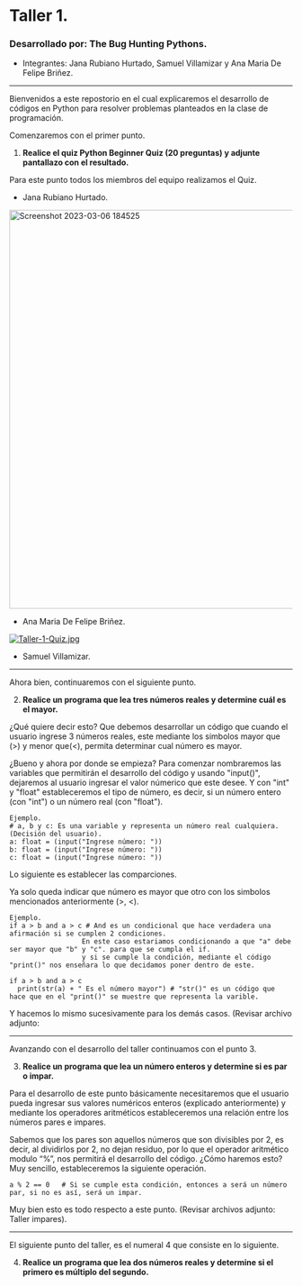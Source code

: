 # Taller 1. 
### __Desarrollado por: The Bug Hunting Pythons.__
* Integrantes: Jana Rubiano Hurtado, Samuel Villamizar y Ana Maria De Felipe Briñez. 
---

Bienvenidos a este repostorio en el cual explicaremos el desarrollo de códigos en Python para resolver problemas planteados en la clase de programación. 

Comenzaremos con el primer punto. 

1. **Realice el quiz Python Beginner Quiz (20 preguntas) y adjunte pantallazo con el resultado.**

Para este punto todos los miembros del equipo realizamos el Quiz. 

* Jana Rubiano Hurtado. 

<img width="708" alt="Screenshot 2023-03-06 184525" src="https://user-images.githubusercontent.com/124604730/223298953-3f1bc4f2-2b37-4843-b152-106a109127ff.png">

* Ana Maria De Felipe Briñez.

[![Taller-1-Quiz.jpg](https://i.postimg.cc/6qKLws6M/Taller-1-Quiz.jpg)](https://postimg.cc/N9Nr7zHX)

* Samuel Villamizar.



---

Ahora bien, continuaremos con el siguiente punto. 

2. **Realice un programa que lea tres números reales y determine cuál es el mayor.** 

¿Qué quiere decir esto? Que debemos desarrollar un código que cuando el usuario ingrese 3 números reales, este mediante los simbolos mayor que (>) y menor que(<), permita determinar cual número es mayor. 

¿Bueno y ahora por donde se empieza? Para comenzar nombraremos las variables que permitirán el desarrollo del código y usando "input()", dejaremos al usuario ingresar el valor númerico que este desee. Y con "int" y "float" estableceremos el tipo de número, es decir, si un número entero (con "int") o un número real (con "float"). 

```pseudocodigo
Ejemplo. 
# a, b y c: Es una variable y representa un número real cualquiera. (Decisión del usuario). 
a: float = (input("Ingrese número: "))
b: float = (input("Ingrese número: "))
c: float = (input("Ingrese número: "))
```

Lo siguiente es establecer las comparciones. 

Ya solo queda indicar que número es mayor que otro con los simbolos mencionados anteriormente (>, <). 

```pseudocodigo
Ejemplo. 
if a > b and a > c # And es un condicional que hace verdadera una afirmación si se cumplen 2 condiciones.
                  En este caso estariamos condicionando a que "a" debe ser mayor que "b" y "c". para que se cumpla el if. 
                  y si se cumple la condición, mediante el código "print()" nos enseñara lo que decidamos poner dentro de este. 
                  
if a > b and a > c
  print(str(a) + " Es el número mayor") # "str()" es un código que hace que en el "print()" se muestre que representa la varible. 
```
Y hacemos lo mismo sucesivamente para los demás casos. (Revisar archivo adjunto: 

--- 

Avanzando con el desarrollo del taller continuamos con el punto 3. 

3. **Realice un programa que lea un número enteros y determine si es par o impar.**

Para el desarrollo de este punto básicamente necesitaremos que el usuario pueda ingresar sus valores numéricos enteros (explicado anteriormente) y mediante los operadores aritméticos estableceremos una relación entre los números pares e impares. 

Sabemos que los pares son aquellos números que son divisibles por 2, es decir, al dividirlos por 2, no dejan residuo, por lo que el operador aritmético modulo “%”, nos permitirá el desarrollo del código.  ¿Cómo haremos esto? Muy sencillo, estableceremos la siguiente operación. 

```pseudocodigo
a % 2 == 0   # Si se cumple esta condición, entonces a será un número par, si no es así, será un impar. 
```
Muy bien esto es todo respecto a este punto. (Revisar archivos adjunto: Taller impares). 

---

El siguiente punto del taller, es el numeral 4 que consiste en lo siguiente. 

4. **Realice un programa que lea dos números reales y determine si el primero es múltiplo del segundo.**


